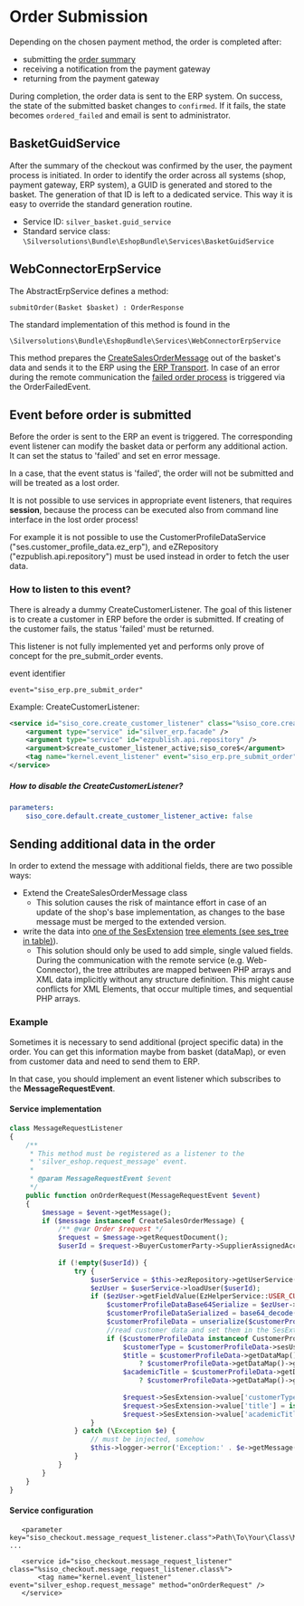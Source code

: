 # Order Submission

Depending on the chosen payment method, the order is completed after:

- submitting the [order summary](../../../../../guide/checkout/checkout_api/forms/checkout_summary_form/order_summary.md)
- receiving a notification from the payment gateway
- returning from the payment gateway

During completion, the order data is sent to the ERP system. On success, the state of the submitted basket changes to `confirmed`. If it fails, the state becomes `ordered_failed` and email is sent to administrator.

## BasketGuidService

After the summary of the checkout was confirmed by the user, the payment process is initiated. In order to identify the order across all systems (shop, payment gateway, ERP system), a GUID is generated and stored to the basket. The generation of that ID is left to a dedicated service. This way it is easy to override the standard generation routine.

- Service ID: `silver_basket.guid_service`
- Standard service class: `\Silversolutions\Bundle\EshopBundle\Services\BasketGuidService`

## WebConnectorErpService

The AbstractErpService defines a method:

`submitOrder(Basket $basket) : OrderResponse`

The standard implementation of this method is found in the

`\Silversolutions\Bundle\EshopBundle\Services\WebConnectorErpService`

This method prepares the [CreateSalesOrderMessage](../../../erp_communication/erp_components\erp_component_messages/erp_message_calculatesalesorder_createsalesorder.md) out of the basket's data and sends it to the ERP using the [ERP Transport](../../../erp_communication/erp_components/erp_component_transport.md). In case of an error during the remote communication the [failed order process](../failed_order_process/failed_order_process.md) is triggered via the OrderFailedEvent.

## Event before order is submitted

Before the order is sent to the ERP an event is triggered. The corresponding event listener can modify the basket data or perform any additional action. It can set the status to 'failed' and set en error message.

In a case, that the event status is 'failed', the order will not be submitted and will be treated as a lost order.

It is not possible to use services in appropriate event listeners, that requires **session**, because the process can be executed also from command line interface in the lost order process\!

For example it is not possible to use the CustomerProfileDataService ("ses.customer\_profile\_data.ez\_erp"), and eZRepository ("ezpublish.api.repository") must be used instead in order to fetch the user data.

### How to listen to this event?

There is already a dummy CreateCustomerListener. The goal of this listener is to create a customer in ERP before the order is submitted. If creating of the customer fails, the status 'failed' must be returned.

This listener is not fully implemented yet and performs only prove of concept for the pre\_submit\_order events.

event identifier

`event="siso_erp.pre_submit_order"`

Example: CreateCustomerListener:

``` xml
<service id="siso_core.create_customer_listener" class="%siso_core.create_customer_listener.class%">
    <argument type="service" id="silver_erp.facade" />    
    <argument type="service" id="ezpublish.api.repository" /> 
    <argument>$create_customer_listener_active;siso_core$</argument>    
    <tag name="kernel.event_listener" event="siso_erp.pre_submit_order" method="createCustomer" priority="10" />  
</service>
```

##### How to disable the CreateCustomerListener?

``` yaml
parameters:
    siso_core.default.create_customer_listener_active: false
```

## Sending additional data in the order

In order to extend the message with additional fields, there are two possible ways:

- Extend the CreateSalesOrderMessage class
    - This solution causes the risk of maintance effort in case of an update of the shop's base implementation, as changes to the base message must be merged to the extended version.
- write the data into [one of the SesExtension](../../../erp_communication/erp_components\erp_component_messages/erp_message_calculatesalesorder_createsalesorder.md) [tree elements (see ses_tree in table)](../../../erp_communication/erp_components\erp_component_messages/erp_message_class_generator.md)).
    - This solution should only be used to add simple, single valued fields. During the communication with the remote service (e.g. Web-Connector), the tree attributes are mapped between PHP arrays and XML data implicitly without any structure definition. This might cause conflicts for XML Elements, that occur multiple times, and sequential PHP arrays.

### Example

Sometimes it is necessary to send additional (project specific data) in the order. You can get this information maybe from basket (dataMap), or even from customer data and need to send them to ERP.

In that case, you should implement an event listener which subscribes to the **MessageRequestEvent**.

#### Service implementation

``` php
class MessageRequestListener
{
    /**
     * This method must be registered as a listener to the
     * 'silver_eshop.request_message' event.
     *
     * @param MessageRequestEvent $event
     */
    public function onOrderRequest(MessageRequestEvent $event)
    {
        $message = $event->getMessage();
        if ($message instanceof CreateSalesOrderMessage) {
            /** @var Order $request */
            $request = $message->getRequestDocument();
            $userId = $request->BuyerCustomerParty->SupplierAssignedAccountID->value;           
         
            if (!empty($userId)) {
                try {
                    $userService = $this->ezRepository->getUserService();
                    $ezUser = $userService->loadUser($userId);
                    if ($ezUser->getFieldValue(EzHelperService::USER_CUSTOMER_PROFILE_DATA)->text != '') {
                        $customerProfileDataBase64Serialize = $ezUser->getFieldValue(EzHelperService::USER_CUSTOMER_PROFILE_DATA)->text;
                        $customerProfileDataSerialized = base64_decode($customerProfileDataBase64Serialize);
                        $customerProfileData = unserialize($customerProfileDataSerialized);
                        //read customer data and set them in the SesExtension field
                        if ($customerProfileData instanceof CustomerProfileData) {
                            $customerType = $customerProfileData->sesUser->customerType;                           
                            $title = $customerProfileData->getDataMap()->hasAttribute('title')
                                ? $customerProfileData->getDataMap()->getAttribute('title') : '';
                            $academicTitle = $customerProfileData->getDataMap()->hasAttribute('academicTitle')
                                ? $customerProfileData->getDataMap()->getAttribute('academicTitle') : '';                          
                           
                            $request->SesExtension->value['customerType'] = isset($customerType) ? $customerType : '';                     
                            $request->SesExtension->value['title'] = isset($title) ? $title : '';
                            $request->SesExtension->value['academicTitle'] = isset($academicTitle) ? $academicTitle : ''; 
                    }
                } catch (\Exception $e) {
                    // must be injected, somehow
                    $this->logger->error('Exception:' . $e->getMessage());
                }
            }
        }
    }
}
```

#### Service configuration

``` 
   <parameter key="siso_checkout.message_request_listener.class">Path\To\Your\Class\MessageRequestListener</parameter>
...

   <service id="siso_checkout.message_request_listener" class="%siso_checkout.message_request_listener.class%">           
       <tag name="kernel.event_listener" event="silver_eshop.request_message" method="onOrderRequest" />
   </service>
```
